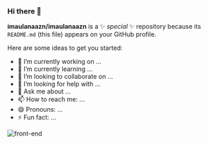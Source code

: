 ### Hi there 👋


**imaulanaazn/imaulanaazn** is a ✨ _special_ ✨ repository because its `README.md` (this file) appears on your GitHub profile.

Here are some ideas to get you started:

- 🔭 I’m currently working on ...
- 🌱 I’m currently learning ...
- 👯 I’m looking to collaborate on ...
- 🤔 I’m looking for help with ...
- 💬 Ask me about ...
- 📫 How to reach me: ...
- 😄 Pronouns: ...
- ⚡ Fun fact: ...


![front-end](https://user-images.githubusercontent.com/67522813/232445590-b87d9339-dbd2-4ed7-b8f3-bd6cf9a9a764.png)
